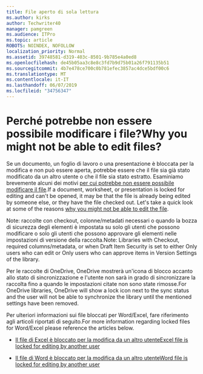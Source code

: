 ```yaml
---
title: File aperto di sola lettura
ms.author: kirks
author: Techwriter40
manager: pamgreen
ms.audience: ITPro
ms.topic: article
ROBOTS: NOINDEX, NOFOLLOW
localization_priority: Normal
ms.assetid: 39748581-d319-403c-8501-9b785e4a0ed8
ms.openlocfilehash: de45b05aa3c8e8c3fd7b9d75b01a26f791135b51
ms.sourcegitcommit: 4b7e478ce700c0b781efec3857ac4dce5bdf00c6
ms.translationtype: MT
ms.contentlocale: it-IT
ms.lasthandoff: 06/07/2019
ms.locfileid: "34756347"
---
```

# <a name="why-you-might-not-be-able-to-edit-files"></a><span data-ttu-id="c55cf-102">Perché potrebbe non essere possibile modificare i file?</span><span class="sxs-lookup"><span data-stu-id="c55cf-102">Why you might not be able to edit files?</span></span>

<span data-ttu-id="c55cf-103">Se un documento, un foglio di lavoro o una presentazione è bloccata per la modifica e non può essere aperta, potrebbe essere che il file sia già stato modificato da un altro utente o che il file sia stato estratto. Esaminiamo brevemente alcuni dei motivi [per cui potrebbe non essere possibile modificare il file](https://support.office.com/article/why-can-t-i-edit-this-file-97315f48-aa5e-49d3-a4ae-a14b73daf87b).</span><span class="sxs-lookup"><span data-stu-id="c55cf-103">If a document, worksheet, or presentation is locked for editing and can't be opened, it may be that the file is already being edited by someone else, or they have the file checked out. Let's take a quick look at some of the reasons [why you might not be able to edit the file](https://support.office.com/article/why-can-t-i-edit-this-file-97315f48-aa5e-49d3-a4ae-a14b73daf87b).</span></span>

<span data-ttu-id="c55cf-104">Note: raccolte con checkout, colonne/metadati necessari o quando la bozza di sicurezza degli elementi è impostata su solo gli utenti che possono modificare o solo gli utenti che possono approvare gli elementi nelle impostazioni di versione della raccolta.</span><span class="sxs-lookup"><span data-stu-id="c55cf-104">Note:  Libraries with Checkout, required columns/metadata, or when Draft Item Security is set to either Only users who can edit or Only users who can approve items in Version Settings of the library.</span></span>

<span data-ttu-id="c55cf-105">Per le raccolte di OneDrive, OneDrive mostrerà un'icona di blocco accanto allo stato di sincronizzazione e l'utente non sarà in grado di sincronizzare la raccolta fino a quando le impostazioni citate non sono state rimosse.</span><span class="sxs-lookup"><span data-stu-id="c55cf-105">For OneDrive libraries, OneDrive will show a lock icon next to the sync status and the user will not be able to synchronize the library until the mentioned settings have been removed.</span></span>

<span data-ttu-id="c55cf-106">Per ulteriori informazioni sui file bloccati per Word/Excel, fare riferimento agli articoli riportati di seguito.</span><span class="sxs-lookup"><span data-stu-id="c55cf-106">For more information regarding locked files for Word/Excel please reference the articles below.</span></span>

- [<span data-ttu-id="c55cf-107">Il file di Excel è bloccato per la modifica da un altro utente</span><span class="sxs-lookup"><span data-stu-id="c55cf-107">Excel file is locked for editing by another user</span></span>](https://support.office.com/article/Excel-file-is-locked-for-editing-by-another-user-6fa93887-2c2c-45f0-abcc-31b04aed68b3)

- [<span data-ttu-id="c55cf-108">Il file di Word è bloccato per la modifica da un altro utente</span><span class="sxs-lookup"><span data-stu-id="c55cf-108">Word file is locked for editing by another user</span></span>](https://support.microsoft.com/help/313472/the-document-is-locked-for-editing-by-another-user-error-message-when)